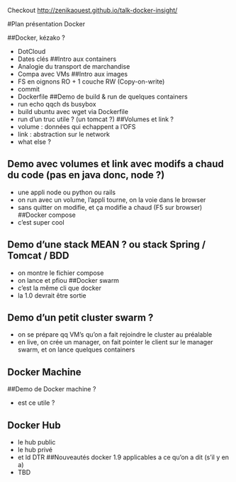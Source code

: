 Checkout http://zenikaouest.github.io/talk-docker-insight/

#Plan présentation Docker

##Docker, kézako ?
- DotCloud
- Dates clés
##Intro aux containers
- Analogie du transport de marchandise
- Compa avec VMs
##Intro aux images
- FS en oignons RO + 1 couche RW (Copy-on-write)
- commit
- Dockerfile
##Demo de build & run de quelques containers
- run echo qqch ds busybox
- build ubuntu avec wget via Dockerfile
- run d’un truc utile ? (un tomcat ?)
##Volumes et link ?
- volume : données qui echappent a l’OFS
- link : abstraction sur le network
- what else ?
## Demo avec volumes et link avec modifs a chaud du code (pas en java donc, node ?)
- une appli node ou python ou rails
- on run avec un volume, l’appli tourne, on la voie dans le browser
- sans quitter on modifie, et ça modifie a chaud (F5 sur browser)
##Docker compose
- c’est super cool
## Demo d’une stack MEAN ? ou stack Spring / Tomcat / BDD
- on montre le fichier compose
- on lance et pfiou
##Docker swarm
- c’est la même cli que docker
- la 1.0 devrait être sortie
## Demo d’un petit cluster swarm ?
- on se prépare qq VM’s qu’on a fait rejoindre le cluster au préalable
- en live, on crée un manager, on fait pointer le client sur le manager swarm, et on lance quelques containers
## Docker Machine
##Demo de Docker machine ?
- est ce utile ?
## Docker Hub
- le hub public
- le hub privé
- et ld DTR
##Nouveautés docker 1.9 applicables a ce qu’on a dit (s’il y en a)
- TBD


